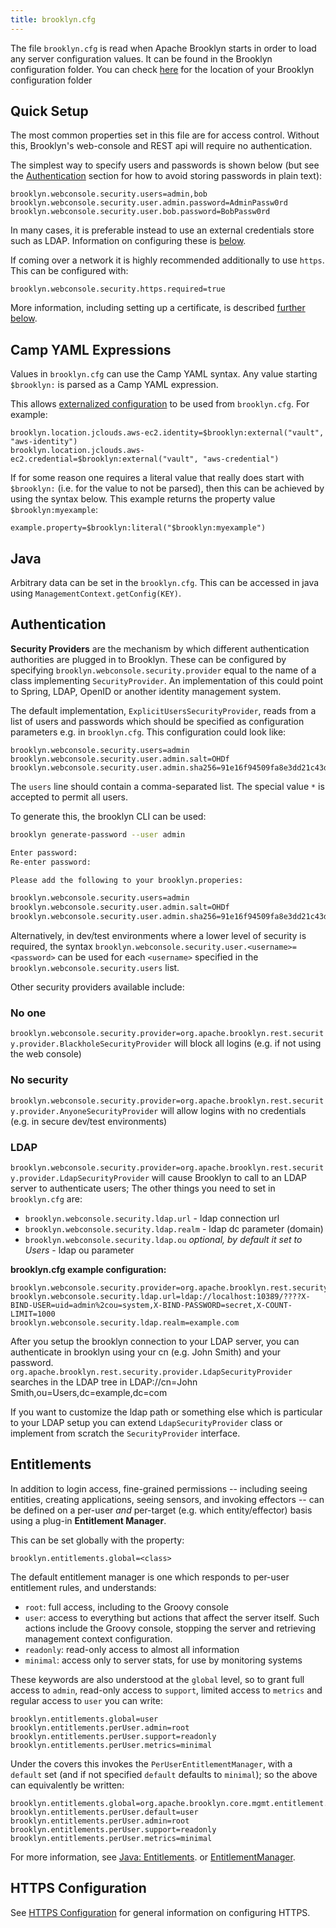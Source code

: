 ```yaml
---
title: brooklyn.cfg
---
```


The file `brooklyn.cfg` is read when Apache Brooklyn starts in order to load any server configuration values. It can be found in the Brooklyn configuration folder. You can check [here]({{book.path.docs}}/ops/paths.md) for the location of your Brooklyn configuration folder

## Quick Setup

The most common properties set in this file are for access control. Without this, Brooklyn's 
web-console and REST api will require no authentication.

The simplest way to specify users and passwords is shown below (but see the 
[Authentication](#authentication) section for how to avoid storing passwords in plain text):
 
```properties
brooklyn.webconsole.security.users=admin,bob
brooklyn.webconsole.security.user.admin.password=AdminPassw0rd
brooklyn.webconsole.security.user.bob.password=BobPassw0rd
```

In many cases, it is preferable instead to use an external credentials store such as LDAP.
Information on configuring these is [below](#authentication). 

If coming over a network it is highly recommended additionally to use `https`.
This can be configured with:

```properties
brooklyn.webconsole.security.https.required=true
```

More information, including setting up a certificate, is described [further below](#https-configuration).


## Camp YAML Expressions

Values in `brooklyn.cfg` can use the Camp YAML syntax. Any value starting `$brooklyn:` is 
parsed as a Camp YAML expression.

This allows [externalized configuration]({{book.path.docs}}/ops/externalized-configuration.md) to be used from 
`brooklyn.cfg`. For example:

```properties
brooklyn.location.jclouds.aws-ec2.identity=$brooklyn:external("vault", "aws-identity")
brooklyn.location.jclouds.aws-ec2.credential=$brooklyn:external("vault", "aws-credential")
```

If for some reason one requires a literal value that really does start with `$brooklyn:` (i.e.
for the value to not be parsed), then this can be achieved by using the syntax below. This 
example returns the property value `$brooklyn:myexample`:

```properties
example.property=$brooklyn:literal("$brooklyn:myexample")
```


## Java

Arbitrary data can be set in the `brooklyn.cfg`.
This can be accessed in java using `ManagementContext.getConfig(KEY)`.


## Authentication

**Security Providers** are the mechanism by which different authentication authorities are plugged in to Brooklyn.
These can be configured by specifying `brooklyn.webconsole.security.provider` equal 
to the name of a class implementing `SecurityProvider`.
An implementation of this could point to Spring, LDAP, OpenID or another identity management system.

The default implementation, `ExplicitUsersSecurityProvider`, reads from a list of users and passwords
which should be specified as configuration parameters e.g. in `brooklyn.cfg`.
This configuration could look like:

```properties
brooklyn.webconsole.security.users=admin
brooklyn.webconsole.security.user.admin.salt=OHDf
brooklyn.webconsole.security.user.admin.sha256=91e16f94509fa8e3dd21c43d69cadfd7da6e7384051b18f168390fe378bb36f9
```

The `users` line should contain a comma-separated list. The special value `*` is accepted to permit all users.

To generate this, the brooklyn CLI can be used:

```bash
brooklyn generate-password --user admin

Enter password: 
Re-enter password: 

Please add the following to your brooklyn.properies:

brooklyn.webconsole.security.users=admin
brooklyn.webconsole.security.user.admin.salt=OHDf
brooklyn.webconsole.security.user.admin.sha256=91e16f94509fa8e3dd21c43d69cadfd7da6e7384051b18f168390fe378bb36f9
```

Alternatively, in dev/test environments where a lower level of security is required,
the syntax `brooklyn.webconsole.security.user.<username>=<password>` can be used for
each `<username>` specified in the `brooklyn.webconsole.security.users` list.

Other security providers available include:

### No one

`brooklyn.webconsole.security.provider=org.apache.brooklyn.rest.security.provider.BlackholeSecurityProvider`
will block all logins (e.g. if not using the web console)

### No security

`brooklyn.webconsole.security.provider=org.apache.brooklyn.rest.security.provider.AnyoneSecurityProvider`
will allow logins with no credentials (e.g. in secure dev/test environments) 

### LDAP

`brooklyn.webconsole.security.provider=org.apache.brooklyn.rest.security.provider.LdapSecurityProvider`
will cause Brooklyn to call to an LDAP server to authenticate users;
The other things you need to set in `brooklyn.cfg` are:

* `brooklyn.webconsole.security.ldap.url` - ldap connection url
* `brooklyn.webconsole.security.ldap.realm` - ldap dc parameter (domain)
* `brooklyn.webconsole.security.ldap.ou` *optional, by default it set to Users* -  ldap ou parameter

**brooklyn.cfg example configuration:**

~~~
brooklyn.webconsole.security.provider=org.apache.brooklyn.rest.security.provider.LdapSecurityProvider
brooklyn.webconsole.security.ldap.url=ldap://localhost:10389/????X-BIND-USER=uid=admin%2cou=system,X-BIND-PASSWORD=secret,X-COUNT-LIMIT=1000
brooklyn.webconsole.security.ldap.realm=example.com
~~~

After you setup the brooklyn connection to your LDAP server, you can authenticate in brooklyn using your cn (e.g. John Smith) and your password.
`org.apache.brooklyn.rest.security.provider.LdapSecurityProvider` searches in the LDAP tree in LDAP://cn=John Smith,ou=Users,dc=example,dc=com

If you want to customize the ldap path or something else which is particular to your LDAP setup you
can extend `LdapSecurityProvider` class or implement from scratch the `SecurityProvider` interface.


## Entitlements

In addition to login access, fine-grained permissions -- including 
seeing entities, creating applications, seeing sensors, and invoking effectors --
can be defined on a per-user *and* per-target (e.g. which entity/effector) basis
using a plug-in **Entitlement Manager**.

This can be set globally with the property:

```properties
brooklyn.entitlements.global=<class>
```

The default entitlement manager is one which responds to per-user entitlement rules,
and understands:

* `root`:  full access, including to the Groovy console
* `user`:  access to everything but actions that affect the server itself. Such actions include the
  Groovy console, stopping the server and retrieving management context configuration.
* `readonly`:  read-only access to almost all information
* `minimal`:  access only to server stats, for use by monitoring systems

These keywords are also understood at the `global` level, so to grant full access to `admin`,
read-only access to `support`, limited access to `metrics` and regular access to `user`
you can write:

```properties
brooklyn.entitlements.global=user
brooklyn.entitlements.perUser.admin=root
brooklyn.entitlements.perUser.support=readonly
brooklyn.entitlements.perUser.metrics=minimal
```

Under the covers this invokes the `PerUserEntitlementManager`, 
with a `default` set (and if not specified `default` defaults to `minimal`); 
so the above can equivalently be written:

```properties
brooklyn.entitlements.global=org.apache.brooklyn.core.mgmt.entitlement.PerUserEntitlementManager
brooklyn.entitlements.perUser.default=user
brooklyn.entitlements.perUser.admin=root
brooklyn.entitlements.perUser.support=readonly
brooklyn.entitlements.perUser.metrics=minimal
```

For more information, see 
[Java: Entitlements]({{book.path.docs}}/blueprints/java/entitlements.md).
or
[EntitlementManager]({{book.url.brooklyn_javadoc}}/org/apache/brooklyn/api/mgmt/entitlement/EntitlementManager.html).



## HTTPS Configuration

See [HTTPS Configuration]({{book.path.docs}}/ops/configuration/https.md) for general information on configuring HTTPS.



